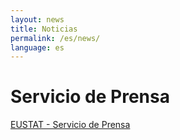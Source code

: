 ```yaml
---
layout: news
title: Noticias
permalink: /es/news/
language: es
---
```


Servicio de Prensa
==================

[EUSTAT - Servicio de Prensa](https://www.eustat.eus/notas_c.html)
